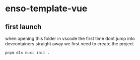# enso-template-vue

## first launch

when opening this folder in vscode the first time dont jump into devcontainers straight away we first need to create the project

```
pnpm dlx nuxi init .
```